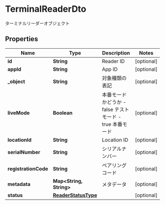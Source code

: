 

# TerminalReaderDto

ターミナルリーダーオブジェクト
## Properties

Name | Type | Description | Notes
------------ | ------------- | ------------- | -------------
**id** | **String** | Reader ID |  [optional]
**appId** | **String** | App ID |  [optional]
**_object** | **String** | 対象種類の表記 |  [optional]
**liveMode** | **Boolean** | 本番モードかどうか - false テストモード - true 本番モード  |  [optional]
**locationId** | **String** | Location ID |  [optional]
**serialNumber** | **String** | シリアルナンバー |  [optional]
**registrationCode** | **String** | ペアリングコード |  [optional]
**metadata** | **Map&lt;String, String&gt;** | メタデータ |  [optional]
**status** | [**ReaderStatusType**](ReaderStatusType.md) |  |  [optional]



